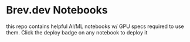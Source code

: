 # Brev.dev Notebooks

this repo contains helpful AI/ML notebooks w/ GPU specs required to use them. Click the deploy badge on any notebook to deploy it
